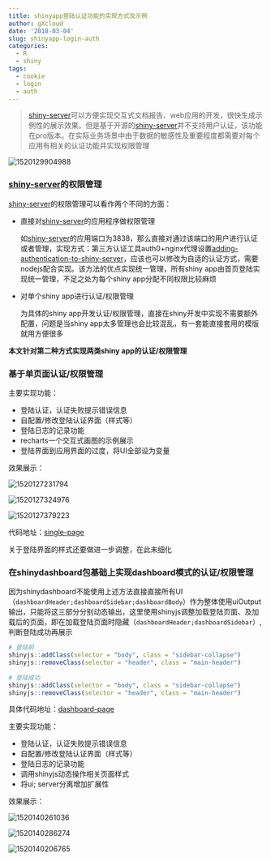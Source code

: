 ```yaml
---
title: shinyapp登陆认证功能的实现方式及示例
author: gXcloud
date: '2018-03-04'
slug: shinyapp-login-auth
categories:
  - R
  - shiny
tags:
  - cookie
  - login
  - auth
---
```



> [shiny-server](https://www.rstudio.com/products/shiny/shiny-server/)可以方便实现交互式文档报告、web应用的开发，很快生成示例性的展示效果。但是基于开源的[shiny-server](https://www.rstudio.com/products/shiny/shiny-server/)并不支持用户认证，该功能在pro版本。在实际业务场景中由于数据的敏感性及重要程度都需要对每个应用有相关的认证功能并实现权限管理

![1520129904988](https://ws2.sinaimg.cn/large/006tNc79gy1fp0px2xsstj31kw0tkdnv.jpg)

### [shiny-server](https://www.rstudio.com/products/shiny/shiny-server/)的权限管理

[shiny-server](https://www.rstudio.com/products/shiny/shiny-server/)的权限管理可以看作两个不同的方面：

- 直接对[shiny-server](https://www.rstudio.com/products/shiny/shiny-server/)的应用程序做权限管理

  如[shiny-server](https://www.rstudio.com/products/shiny/shiny-server/)的应用端口为3838，那么直接对通过该端口的用户进行认证或者管理，实现方式：第三方认证工具auth0+nginx代理设置[adding-authentication-to-shiny-server](https://auth0.com/blog/adding-authentication-to-shiny-server/)，应该也可以修改为自适的认证方式，需要nodejs配合实现。该方法的优点实现统一管理，所有shiny app由首页登陆实现统一管理，不足之处为每个shiny app分配不同权限比较麻烦

- 对单个shiny app进行认证/权限管理

  为具体的shiny app开发认证/权限管理，直接在shiny开发中实现不需要额外配置，问题是当shiny app太多管理也会比较混乱，有一套能直接套用的模版就用方便很多

**本文针对第二种方式实现两类shiny app的认证/权限管理**

### 基于单页面认证/权限管理

主要实现功能：

- 登陆认证，认证失败提示错误信息
- 自配置/修改登陆认证界面（样式等）
- 登陆日志的记录功能
- recharts一个交互式画图的示例展示
- 登陆界面到应用界面的过度，将UI全部设为变量

效果展示：

![1520127231794](https://ws1.sinaimg.cn/large/006tNc79gy1fp0pvgd41jj31kw13qjw3.jpg)

![1520127324976](https://ws4.sinaimg.cn/large/006tNc79gy1fp0px1lvh0j31kw12n43i.jpg)

![1520127379223](https://ws3.sinaimg.cn/large/006tNc79gy1fp0px0fsbrj31kw14m7d8.jpg)

代码地址：[single-page](https://github.com/xwydq/shiny-login/tree/master/single-page)

关于登陆界面的样式还要做进一步调整，在此未细化

### 在shinydashboard包基础上实现dashboard模式的认证/权限管理

因为shinydashboard不能使用上述方法直接直接所有UI（`dashboardHeader;dashboardSidebar;dashboardBody`）作为整体使用uiOutput输出，只能将这三部分分别动态输出，这里使用shinyjs调整加载登陆页面、及加载后的页面，即在加载登陆页面时隐藏（`dashboardHeader;dashboardSidebar`）,判断登陆成功再展示

```R
# 登陆前
shinyjs::addClass(selector = "body", class = "sidebar-collapse")
shinyjs::removeClass(selector = "header", class = "main-header")
  
# 登陆成功
shinyjs::addClass(selector = "body", class = "sidebar-collapse")
shinyjs::removeClass(selector = "header", class = "main-header")
```

具体代码地址：[dashboard-page](https://github.com/xwydq/shiny-login/tree/master/dashboard)

主要实现功能：

- 登陆认证，认证失败提示错误信息
- 自配置/修改登陆认证界面（样式等）
- 登陆日志的记录功能
- 调用shinyjs动态操作相关页面样式
- 将ui; server分离增加扩展性

效果展示：

![1520140261036](https://ws3.sinaimg.cn/large/006tNc79gy1fp0pwys38uj31kw1brn1g.jpg)

![1520140286274](https://ws4.sinaimg.cn/large/006tNc79gy1fp0pvfdb8zj31kw1braei.jpg)

![1520140206765](https://ws1.sinaimg.cn/large/006tNc79gy1fp0pvhdtjpj31kw1braf3.jpg)